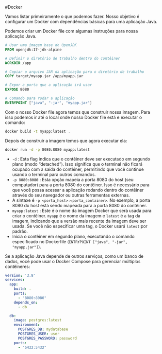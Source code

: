  #Docker 

Vamos listar primeiramente o que podemos fazer. Nosso objetivo é configurar um Docker com dependências básicas para uma aplicação Java. 

Podemos criar um Docker file com algumas instruções para nossa aplicação Java.
```Dockerfile
# Usar uma imagem base do OpenJDK
FROM openjdk:17-jdk-alpine

# Definir o diretório de trabalho dentro do contêiner
WORKDIR /app

# Copiar o arquivo JAR da aplicação para o diretório de trabalho
COPY target/myapp.jar /app/myapp.jar

# Expor a porta que a aplicação irá usar
EXPOSE 8080

# Comando para rodar a aplicação
ENTRYPOINT ["java", "-jar", "myapp.jar"]
```

Com o nosso Docker file agora temos que construir nossa imagem. Para isso podemos ir até o local onde nosso Docker file está e executar o comando:
```sh
docker build -t myapp:latest .
```

Depois de construir a imagem temos que agora executar ela:
```sh
docker run -d -p 8080:8080 myapp:latest
```

- `-d` : Esta flag indica que o contêiner deve ser executado em segundo plano (modo “detached”). Isso significa que o terminal não ficará ocupado com a saída do contêiner, permitindo que você continue usando o terminal para outros comandos.
- `-p 8080:8080` : Esta opção mapeia a porta 8080 do host (seu computador) para a porta 8080 do contêiner. Isso é necessário para que você possa acessar a aplicação rodando dentro do contêiner através do seu navegador ou outras ferramentas externas.
- A sintaxe é `-p <porta_host>:<porta_container>`. No exemplo, a porta 8080 do host está sendo mapeada para a porta 8080 do contêiner.
- `myapp:latest` : Este é o nome da imagem Docker que será usada para criar o contêiner. `myapp` é o nome da imagem e `latest` é a tag da imagem, indicando que a versão mais recente da imagem deve ser usada. Se você não especificar uma tag, o Docker usará `latest` por padrão.
- Inicia o contêiner em segundo plano, executando o comando especificado no Dockerfile (`ENTRYPOINT ["java", "-jar", "myapp.jar"]`).

Se a aplicação Java depende de outros serviços, como um banco de dados, você pode usar o Docker Compose para gerenciar múltiplos contêineres:
```yaml
version: '3.8'
services:
  app:
    build: .
    ports:
      - "8080:8080"
    depends_on:
      - db

  db:
    image: postgres:latest
    environment:
      POSTGRES_DB: mydatabase
      POSTGRES_USER: user
      POSTGRES_PASSWORD: password
    ports:
      - "5432:5432"
```

